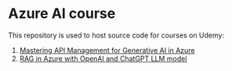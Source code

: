 ﻿# Azure AI course

This repository is used to host source code for courses on Udemy: 
1. [Mastering API Management for Generative AI in Azure](https://www.udemy.com/course/azure-api-management-for-generative-ai/)
2. [RAG in Azure with OpenAI and ChatGPT LLM model](https://www.udemy.com/course/rag-azure)
